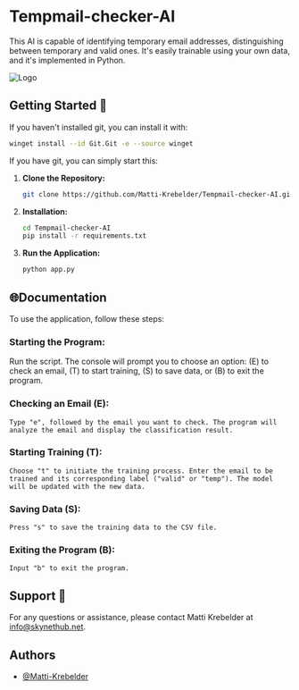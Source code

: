
# Tempmail-checker-AI

This AI is capable of identifying temporary email addresses, distinguishing between temporary and valid ones. It's easily trainable using your own data, and it's implemented in Python.


![Logo](https://skynethub.net/Tempmail-checker-AI.png)


## Getting Started 🚀
If you haven't installed git, you can install it with:
   ```bash
   winget install --id Git.Git -e --source winget
   ```
If you have git, you can simply start this:
1. **Clone the Repository:**
   ```bash
   git clone https://github.com/Matti-Krebelder/Tempmail-checker-AI.git
   ```

2. **Installation:**
   ```bash
   cd Tempmail-checker-AI
   pip install -r requirements.txt
   ```

3. **Run the Application:**
   ```bash
   python app.py
   ```
    
## 🌐Documentation


To use the application, follow these steps:

### Starting the Program: 

Run the script. The console will prompt you to choose an option: (E) to check an email, (T) to start training, (S) to save data, or (B) to exit the program.

### Checking an Email (E):

    Type "e", followed by the email you want to check. The program will analyze the email and display the classification result.

### Starting Training (T):

    Choose "t" to initiate the training process. Enter the email to be trained and its corresponding label ("valid" or "temp"). The model will be updated with the new data.

### Saving Data (S):

    Press "s" to save the training data to the CSV file.

### Exiting the Program (B):

    Input "b" to exit the program.

## Support 📧

   For any questions or assistance, please contact Matti Krebelder at [info@skynethub.net](mailto:info@skynethub.net).

## Authors

- [@Matti-Krebelder](https://github.com/Matti-Krebelder/)
